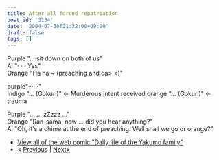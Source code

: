 ```yaml
---
title: After all forced repatriation
post_id: '3134'
date: '2004-07-30T21:32:00+09:00'
draft: false
tags: []
---
```


Purple "... sit down on both of us"  
Ai "· · · Yes"  
Orange "Ha ha ~ (preaching and da> <)"

purple"······"  
Indigo "... (Gokuri)" ← Murderous intent received orange "... (Gokuri)" ← trauma

Purple "... ... zZzzz ..."  
Orange "Ran-sama, now ... did you hear anything?"  
Ai "Oh, it's a chime at the end of preaching. Well shall we go or orange?"

*   [View all of the web comic "Daily life of the Yakumo family"](/tag/yakumo-family?order=ASC)
*   < [Previous](/3132) | [Next>](/3141)